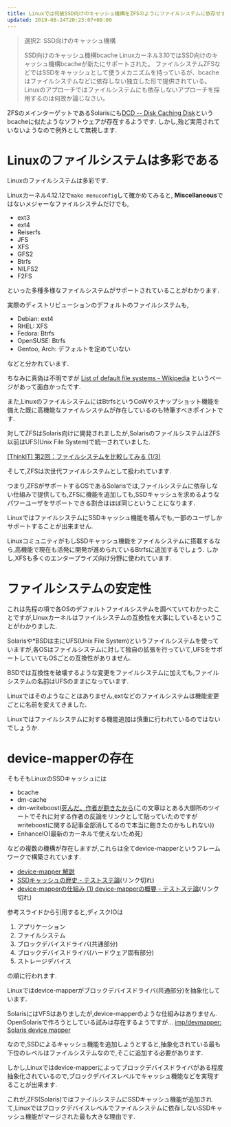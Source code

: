```yaml
---
title: Linuxでは何故SSD向けのキャッシュ機構をZFSのようにファイルシステムに依存せずにbcacheのような形で提供しているのか考察
updated: 2019-08-24T20:23:07+09:00
---
```


> 選択2: SSD向けのキャッシュ機構
>
> SSD向けのキャッシュ機構bcache Linuxカーネル3.10ではSSD向けのキャッシュ機構bcacheが新たにサポートされた。
> ファイルシステムZFSなどではSSDをキャッシュとして使うメカニズムを持っているが、bcacheはファイルシステムなどに依存しない独立した形で提供されている。
> Linuxのアプローチではファイルシステムにも依存しないアプローチを採用するのは何故か論じなさい。

ZFSのメインターゲットであるSolarisにも[DCD -- Disk Caching Disk](http://www.ele.uri.edu/research/hpcl/DCD/DCD.html)というbcacheに似たようなソフトウェアが存在するようです.
しかし,殆ど実用されていないようなので例外として無視します.

# Linuxのファイルシステムは多彩である

Linuxのファイルシステムは多彩です.

Linuxカーネル4.12.12で`make menuconfig`して確かめてみると,
**Miscellaneous**ではないメジャーなファイルシステムだけでも,

* ext3
* ext4
* Reiserfs
* JFS
* XFS
* GFS2
* Btrfs
* NILFS2
* F2FS

といった多種多様なファイルシステムがサポートされていることがわかります.

実際のディストリビューションのデフォルトのファイルシステムも,

* Debian: ext4
* RHEL: XFS
* Fedora: Btrfs
* OpenSUSE: Btrfs
* Gentoo, Arch: デフォルトを定めていない

などと分かれています.

ちなみに真偽は不明ですが
[List of default file systems - Wikipedia](https://en.wikipedia.org/wiki/List_of_default_file_systems)
というページがあって面白かったです.

また,LinuxのファイルシステムにはBtrfsというCoWやスナップショット機能を備えた既に高機能なファイルシステムが存在しているのも特筆すべきポイントです.

対してZFSはSolaris向けに開発されましたが,SolarisのファイルシステムはZFS以前はUFS(Unix File System)で統一されていました.

[[ThinkIT] 第2回：ファイルシステムを比較してみる (1/3)](https://thinkit.co.jp/free/solaris10/4/2/1.html)

そして,ZFSは次世代ファイルシステムとして扱われています.

つまり,ZFSがサポートするOSであるSolarisでは,ファイルシステムに依存しない仕組みで提供しても,ZFSに機能を追加しても,SSDキャッシュを求めるようなパワーユーザをサポートできる割合はほぼ同じということになります.

LinuxではファイルシステムにSSDキャッシュ機能を積んでも,一部のユーザしかサポートすることが出来ません.

LinuxコミュニティがもしSSDキャッシュ機能をファイルシステムに搭載するなら,高機能で現在も活発に開発が進められているBtrfsに追加するでしょう.
しかし,XFSも多くのエンタープライズ向け分野に使われています.

# ファイルシステムの安定性

これは先程の項で各OSのデフォルトファイルシステムを調べていてわかったことですが,Linuxカーネルはファイルシステムの互換性を大事にしているということがわかりました.

Solarisや*BSDは主にUFS(Unix File System)というファイルシステムを使っていますが,各OSはファイルシステムに対して独自の拡張を行っていて,UFSをサポートしていてもOSごとの互換性がありません.

BSDでは互換性を破壊するような変更をファイルシステムに加えても,ファイルシステムの名前はUFSのままになっています.

Linuxではそのようなことはありません,extなどのファイルシステムは機能変更ごとに名前を変えてきました.

Linuxではファイルシステムに対する機能追加は慎重に行われているのではないでしょうか.

# device-mapperの存在

そもそもLinuxのSSDキャッシュには

* bcache
* dm-cache
* dm-writeboost([死んだ。作者が飽きたから](http://akiradeveloper.hatenadiary.com/entry/2017/05/31/232526)(この文章はとある大御所のツイートでそれに対する作者の反論をリンクとして貼っていたのですがwriteboostに関する記事全部消してるので本当に飽きたのかもしれない))
* EnhanceIO(最新のカーネルで使えないため死)

などの複数の機構が存在しますが,これらは全てdevice-mapperというフレームワークで構築されています.

* [device-mapper 解説](http://lc.linux.or.jp/lc2009/slide/T-02-slide.pdf)
* [SSDキャッシュの歴史 - テストステ論](http://akiradeveloper.hatenadiary.com/entry/2016/09/23/213454)(リンク切れ)
* [device-mapperの仕組み (1) device-mapperの概要 - テストステ論](http://akiradeveloper.hatenadiary.com/entry/2013/05/11/220634)(リンク切れ)

参考スライドから引用すると,ディスクIOは

1. アプリケーション
2. ファイルシステム
3. ブロックデバイスドライバ(共通部分)
4. ブロックデバイスドライバ(ハードウェア固有部分)
5. ストレージデバイス

の順に行われます.

Linuxではdevice-mapperがブロックデバイスドライバ(共通部分)を抽象化しています.

SolarisにはVFSはありましたが,device-mapperのような仕組みはありません.
OpenSolarisで作ろうとしている試みは存在するようですが…
[imp/devmapper: Solaris device mapper](https://github.com/imp/devmapper)

なので,SSDによるキャッシュ機能を追加しようとすると,抽象化されている最も下位のレベルはファイルシステムなので,そこに追加する必要があります.

しかし,Linuxではdevice-mapperによってブロックデバイスドライバがある程度抽象化されているので,ブロックデバイスレベルでキャッシュ機能などを実現することが出来ます.

これが,ZFS(Solaris)ではファイルシステムにSSDキャッシュ機能が追加されて,Linuxではブロックデバイスレベルでファイルシステムに依存しないSSDキャッシュ機能がマージされた最も大きな理由です.
